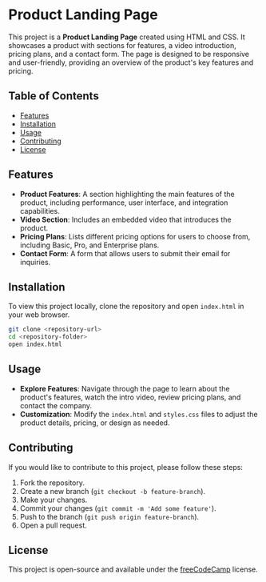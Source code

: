 # Product Landing Page

This project is a **Product Landing Page** created using HTML and CSS. It showcases a product with sections for features, a video introduction, pricing plans, and a contact form. The page is designed to be responsive and user-friendly, providing an overview of the product's key features and pricing.

## Table of Contents

- [Features](#features)
- [Installation](#installation)
- [Usage](#usage)
- [Contributing](#contributing)
- [License](#license)

## Features

- **Product Features**: A section highlighting the main features of the product, including performance, user interface, and integration capabilities.
- **Video Section**: Includes an embedded video that introduces the product.
- **Pricing Plans**: Lists different pricing options for users to choose from, including Basic, Pro, and Enterprise plans.
- **Contact Form**: A form that allows users to submit their email for inquiries.

## Installation

To view this project locally, clone the repository and open `index.html` in your web browser.

```bash
git clone <repository-url>
cd <repository-folder>
open index.html
```

## Usage

- **Explore Features**: Navigate through the page to learn about the product's features, watch the intro video, review pricing plans, and contact the company.
- **Customization**: Modify the `index.html` and `styles.css` files to adjust the product details, pricing, or design as needed.

## Contributing

If you would like to contribute to this project, please follow these steps:

1. Fork the repository.
2. Create a new branch (`git checkout -b feature-branch`).
3. Make your changes.
4. Commit your changes (`git commit -m 'Add some feature'`).
5. Push to the branch (`git push origin feature-branch`).
6. Open a pull request.

## License

This project is open-source and available under the [freeCodeCamp](https://www.freecodecamp.org) license.
